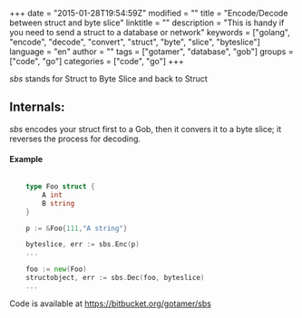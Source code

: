 +++
date = "2015-01-28T19:54:59Z"
modified = ""
title = "Encode/Decode between struct and byte slice"
linktitle = ""
description = "This is handy if you need to send a struct to a database or network"
keywords = ["golang", "encode", "decode", "convert", "struct", "byte", "slice", "byteslice"]
language = "en"
author = ""
tags = ["gotamer", "database", "gob"]
groups = ["code", "go"]
categories = ["code", "go"]
+++


*sbs* stands for Struct to Byte Slice and back to Struct

## Internals:

*sbs* encodes your struct first to a Gob, then it convers it to a byte slice; it reverses the process for decoding.


#### Example

```go

	type Foo struct {
		A int
		B string
	}

	p := &Foo{111,"A string"}

	byteslice, err := sbs.Enc(p)
	...

	foo := new(Foo)
	structobject, err := sbs.Dec(foo, byteslice)
	...
```

Code is available at <https://bitbucket.org/gotamer/sbs>
